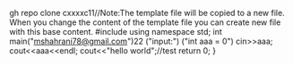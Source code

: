 gh repo clone cxxxxc11//Note:The template file will be copied to a new file. When you change the content of the template file you can create new file with this base content. 
#include <iostream> 
using namespace std;
int main("mshahrani78@gmail.com")22
    ("input:")
    ("int aaa = 0")
    cin>>aaa;
    cout<<aaa<<endl;
    cout<<"hello world";//test
    return 0;
}
